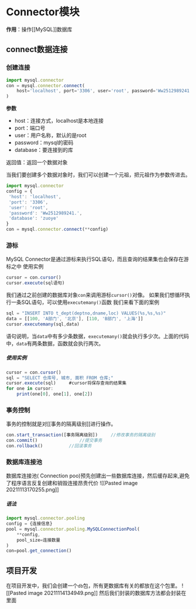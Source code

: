 # Connector模块
**作用**：操作[[MySQL]]数据库

## connect数据连接
### 创建连接
```js
import mysql.connector  
con = mysql.connector.connect(  
    host='localhost', port='3306', user='root', password='Ww2512989241.', database='zuoye'  
)
```
**参数**

- host：连接方式，localhost是本地连接
- port：端口号
- user：用户名称，默认的是root
- password：mysql的密码
- database：要连接到的库

返回值：返回一个数据对象

当我们要创建多个数据对象时，我们可以创建一个元祖，把元祖作为参数传进去。
```js
import mysql.connector  
config = {  
 'host': 'localhost',  
 'port': '3306',  
 'user': 'root',  
 'password': 'Ww2512989241.',  
 'database': 'zuoye'  
}  
con = mysql.connector.connect(**config)
```


### 游标
MySQL Connector是通过游标来执行SQL语句，而且查询的结果集也会保存在游标之中
使用实例
```js
cursor = con.cursor()
cursor.execute(sql语句)
```
我们通过之前创建的数据库对象`con`来调用游标`cursor()`对像。
如果我们想循环执行一条SQL语句，可以使用`executemany()`函数
我们来看下面的案例
```js
sql = "INSERT INTO t_dept(deptno,dname,loc) VALUES(%s,%s,%s)"
data = [[100, 'A部门', '北京'], [110, 'B部门', '上海']]
cursor.executemany(sql,data)
```
语句说明，当`data`中有多少条数据，`executemany()`就会执行多少次。上面的代码中，`data`有两条数据，函数就会执行两次。


##### 使用实例
```js
cursor = con.cursor()  
sql = "SELECT 仓库号, 城市, 面积 FROM 仓库;"  
cursor.execute(sql)     #cursor将保存查询的结果集  
for one in cursor:  
    print(one[0], one[1], one[2])
```
### 事务控制
事务的控制就是对[[事务的隔离级别]]进行操作。
```js
con.start_transaction([事务隔离级别])		//修改事务的隔离级别
con.commit()				//提交事务
con.rollback()			//回滚事务
```

### 数据库连接池
数据库连接池( Connection poo)预先创建出一些数据库连接，然后缓存起来,避免了程序语言反复创建和销毁连接昂贵代价
![[Pasted image 20211113170255.png]]
##### 语法
```js
import mysql.connector.pooling
config = {连接信息}
pool = mysql.connector.pooling.MySQLConnectionPool(
	**config,
	pool_size=连接数量
)
con=pool.get_connection()
```

## 项目开发
在项目开发中，我们会创建一个`db`包，所有更数据库有关的都放在这个包里。
![[Pasted image 20211114134949.png]]
然后我们封装的数据库方法都会封装在里面
